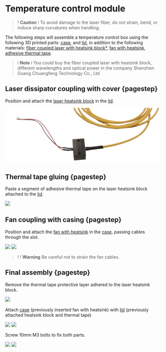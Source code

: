 [lid]: models/ventiladorb.stl "{previewpage}"
[case]: models/ventiladort.stl "{previewpage}"

# Temperature control module

>! **Caution** 
>! To avoid damage to the laser fiber, do not strain, bend, or induce sharp curvatures when handling. 

The following steps will assemble a temperature control box using the following 3D printed parts: [case], and [lid], in addition to the following materials: [fiber coupled laser with heatsink block*](images/laserl2.png), [fan with heatsink](https://a.aliexpress.com/_msGmWnW), [adhesive thermal tape](https://es.aliexpress.com/item/4000233593859.html?src=google&src=google&albch=shopping&acnt=494-037-6276&slnk=&plac=&mtctp=&albbt=Google_7_shopping&albagn=888888&isSmbAutoCall=false&needSmbHouyi=false&albcp=17859513307&albag=&trgt=&crea=es4000233593859&netw=x&device=c&albpg=&albpd=es4000233593859&gad_source=1&gclid=CjwKCAiA9dGqBhAqEiwAmRpTC1_NdS-bISs9jKBG-U5wSOB7ionPE8S9TbrOqq4ufkRBIzhXIGao0hoChrEQAvD_BwE&gclsrc=aw.ds&aff_fcid=d8ea643ddb9c418ea42122ad2ade8f9a-1700062079709-02668-UneMJZVf&aff_fsk=UneMJZVf&aff_platform=aaf&sk=UneMJZVf&aff_trace_key=d8ea643ddb9c418ea42122ad2ade8f9a-1700062079709-02668-UneMJZVf&terminal_id=1c7dbf56fc6547ef8fa57d8207a07536&afSmartRedirect=y). 

>i **Note** 
>i You could buy the fiber coupled laser with heatsink block, different wavelengths and optical power in the company Shenzhen Guang Chuangfeng Technology Co., Ltd
 

## Laser dissipator coupling with cover {pagestep}

Position and attach the [laser heatsink block](images/laser-heatsink-block.png) in the [lid]. 

![](images/laser-heatsink-block.png)


## Thermal tape gluing {pagestep}

Paste a segment of adhesive thermal tape on the laser heatsink block attached to the [lid].

![](images/disipador-laser-cinta.jpg)

## Fan coupling with casing {pagestep}

Position and attach the [fan with heatsink](https://es.aliexpress.com/item/32406706193.html?srcSns=sns_Copy&spreadType=socialShare&bizType=ProductDetail&social_params=21260363990&aff_fcid=8f0909942d514555be594e64ddb2260f-1704293970899-09731-_msGmWnW&tt=MG&aff_fsk=_msGmWnW&aff_platform=default&sk=_msGmWnW&aff_trace_key=8f0909942d514555be594e64ddb2260f-1704293970899-09731-_msGmWnW&shareId=21260363990&businessType=ProductDetail&platform=AE&terminal_id=1c7dbf56fc6547ef8fa57d8207a07536&afSmartRedirect=y) in the [case], passing cables through the slot.  

![](images/venti30.jpg)
![](images/ventilador.jpg)
  
>!
>! **Warning** Be careful not to strain the fan cables.

## Final assembly {pagestep}

Remove the thermal tape protective layer adhered to the laser heatsink block.

![](images/disipador-laser-cinta_1.jpg)

Attach [case] (previously inserted fan with heatsink) with [lid] (previously attached heatsink block and thermal tape)

![](images/ensamble-ventilador-disipador-laser.jpg)
![](images/ensamble-ventilador-disipador-laser_1.jpg)

Screw 10mm M3 bolts to fix both parts.

![](images/ensamble-ventilador-disipador-laser_2.jpg)
![](images/ensamble-ventilador-disipador-laser_3.jpg)
